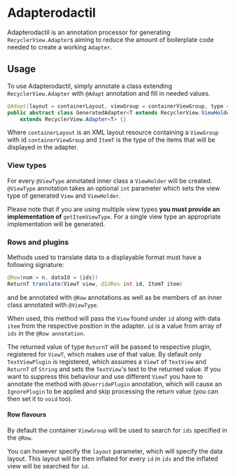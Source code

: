 # Adapterodactil

Adapterodactil is an annotation processor for generating `RecyclerView.Adapter`s aiming to reduce the amount of boilerplate code needed to create a working `Adapter`.

## Usage

To use Adapterodactil, simply annotate a class extending `RecyclerView.Adapter` with `@Adapt` annotation and fill in needed values.

```java
@Adapt(layout = containerLayout, viewGroup = containerViewGroup, type = ItemT.class)
public abstract class GeneratedAdapter<T extends RecyclerView.ViewHolder> 
	extends RecyclerView.Adapter<T> {}
```

Where `containerLayout` is an XML layout resource containing a `ViewGroup` with id `containerViewGroup` and `ItemT` is the type of the items that will be displayed in the adapter.

### View types

For every `@ViewType` annotated inner class a `ViewHolder` will be created. `@ViewType` annotation takes an optional `int` parameter which sets the view type of generated `View` and `ViewHolder`. 

Please note that if you are using multiple view types **you must provide an implementation of** `getItemViewType`. For a single view type an appropriate implementation will be generated. 

### Rows and plugins
Methods used to translate data to a displayable format must have a following signature:
```java
@Row(num = n, dataId = {ids})
ReturnT translate(ViewT view, @IdRes int id, ItemT item)
```
and be annotated with `@Row` annotations as well as be members of an inner class annotated with `@ViewType`.

When used, this method will pass the `View` found under `id` along with data `item` from the respective position in the adapter. `id` is a value from array of `ids` in the `@Row annotation`.

The returned value of type `ReturnT` will be passed to respective plugin, registered for `ViewT`, which makes use of that value. By default only `TextViewPlugin` is registered, which assumes a `ViewT` of `TextView` and `ReturnT` of `String` and sets the `TextView`'s text to the returned value. If you want to suppress this behaviour and use different `ViewT` you have to annotate the method with `@OverridePlugin` annotation, which will cause an `IgnorePlugin` to be applied and skip processing the return value (you can then set it to `void` too).

#### Row flavours
By default the container `ViewGroup` will be used to search for `ids` specified in the `@Row`. 

You can however specify the `layout` parameter, which will specify the data layout. This layout will be then inflated for every `id` in `ids` and the inflated view will be searched for `id`.
